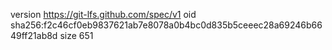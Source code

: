version https://git-lfs.github.com/spec/v1
oid sha256:f2c46cf0eb9837621ab7e8078a0b4bc0d835b5ceeec28a69246b6649ff21ab8d
size 651

